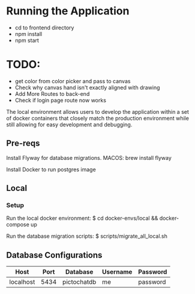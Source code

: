 # Running the Application

* cd to frontend directory
* npm install 
* npm start



# TODO:
* get color from color picker and pass to canvas
* Check why canvas hand isn't exactly aligned with drawing
* Add More Routes to back-end
* Check if login page route now works


The local environment allows users to develop the application within
a set of docker containers that closely match the production environment
while still allowing for easy development and debugging.


## Pre-reqs
Install Flyway for database migrations.
	MACOS: brew install flyway

Install Docker to run postgres image

## Local

### Setup
Run the local docker environment:
$ cd docker-envs/local && docker-compose up

Run the database migration scripts:
$ scripts/migrate_all_local.sh

## Database Configurations


| Host  |  Port | Database  | Username  | Password  |
|---|---|---|---|---|
| localhost  | 5434  | pictochatdb  | me  | password  |
